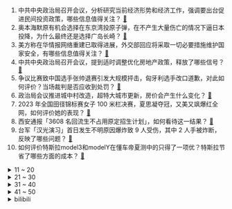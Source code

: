 1. 中共中央政治局召开会议，分析研究当前经济形势和经济工作，强调要出台促进民间投资政策，哪些信息值得关注？ [:link:](https://www.zhihu.com/question/613707359)
2. 奥本海默原有机会选择在东京湾投原子弹，在不产生大量伤亡的情况下逼日本投降，为什么最终还是选择广岛长崎？ [:link:](https://www.zhihu.com/question/613324286)
3. 美方称在华情报网络重建已取得进展，外交部回应将采取一切必要措施维护国家安全，有哪些信息值得关注？ [:link:](https://www.zhihu.com/question/613700145)
4. 中共中央政治局召开会议，提到适时调整优化房地产政策，释放了哪些信号？ [:link:](https://www.zhihu.com/question/613709823)
5. 争议比赛致中国选手张帅退赛引发大规模抨击，匈牙利选手改口道歉，对此如何评价？当场裁判是否应收到处罚？ [:link:](https://www.zhihu.com/question/613319262)
6. 政治局会议推进城中村改造，超特大城市更新，房价会产生什么变化？ [:link:](https://www.zhihu.com/question/613690650)
7. 2023 年全国田径锦标赛女子 100 米栏决赛，夏思凝夺冠，又美又飒爆红全网，如何评价她的表现？ [:link:](https://www.zhihu.com/question/613669348)
8. 西安通报「3608 名回流生不占用原定招生计划」，如何看待这一结果？ [:link:](https://www.zhihu.com/question/613749194)
9. 台军「汉光演习」首日发生不明原因爆炸致 9 人受伤，其中 2 人手被炸断，反映了哪些问题？ [:link:](https://www.zhihu.com/question/613762863)
10. 如何评价特斯拉model3和modelY在懂车帝夏测中的只得了一项优？特斯拉节省了哪些方面的成本？ [:link:](https://www.zhihu.com/question/613455862)
<details>
<summary>11 ~ 20</summary>

11. 告别小蓝鸟，推特正式启用「X」标志，如何看待此举？ [:link:](https://www.zhihu.com/question/613656278)
12. 如何看待解放日报刊登《星穹铁道》专题报道《用我们的语言讲我们的故事》？ [:link:](https://www.zhihu.com/question/613693724)
13. EDG 不敌 TES 季后赛遭淘汰，他们还有多大机会进 S13 全球总决赛？ [:link:](https://www.zhihu.com/question/613770063)
14. 目前各年龄段的就业形势如何？「35 岁焦虑」是否正在蔓延到更低的年龄段？青年人面临哪些就业困境？ [:link:](https://www.zhihu.com/question/613561071)
15. 动画电影《长安三万里》的成功，是否意味着中国动画已经脱离低龄化，走向成熟？ [:link:](https://www.zhihu.com/question/612859573)
16. 中共中央政治局召开会议，提到把稳就业提高到战略高度通盘考虑，哪些信息值得关注？ [:link:](https://www.zhihu.com/question/613708092)
17. 如何在室内拍摄时打造自然光效果？ [:link:](https://www.zhihu.com/question/610905151)
18. 曝利雅得新月正式向巴黎报价姆巴佩一年 7 亿欧，转会费 3 亿欧，姆巴佩会选择皇马、沙特，还是留队呢？ [:link:](https://www.zhihu.com/question/613715873)
19. 多起热射病致死，月薪过万开不起空调，职场人如何清凉过夏天？ [:link:](https://www.zhihu.com/question/613685894)
20. 5挺马克沁机枪，能否击败50万重骑兵？ [:link:](https://www.zhihu.com/question/610437355)
</details>
<details>
<summary>21 ~ 30</summary>

21. 「齐齐哈尔坍塌事故」初步调查系珍珠岩违规堆置屋顶，浸水增重导致，珍珠岩是什么材料？从专业角度如何分析？ [:link:](https://www.zhihu.com/question/613699033)
22. 如何评价刀郎的新歌《罗刹海市》？ [:link:](https://www.zhihu.com/question/613552813)
23. 国家统计局判断 8 月份以后失业率会逐步下降，判断依据是什么？今年的情况和往年有何不同？ [:link:](https://www.zhihu.com/question/613663823)
24. 广东人一直以「会吃」而闻名，可为什么广东人这么爱吃却普遍都瘦？广东饮食有何特点？ [:link:](https://www.zhihu.com/question/604876995)
25. 《封神第一部》中费翔饰演的商王殷寿是一个怎样的人？ [:link:](https://www.zhihu.com/question/612908931)
26. TFBOYS 十周年演唱会未卖先火，前五排票价已被炒至六位数，代抢费最高达数万元，哪些信息值得关注？ [:link:](https://www.zhihu.com/question/613656299)
27. 你见过哪些考研狠人行为？ [:link:](https://www.zhihu.com/question/611881403)
28. 2023 LPL 夏季季后赛 EDG 不敌 TES 他们输在哪？ [:link:](https://www.zhihu.com/question/613769948)
29. 国产专业跑鞋的发展还欠缺着什么？ [:link:](https://www.zhihu.com/question/572807473)
30. 旅游真能忘记一切烦恼吗? [:link:](https://www.zhihu.com/question/613423882)
</details>
<details>
<summary>31 ~ 40</summary>

31. 身处网络时代，当个人账号密码太多的话，如何安全有条理的保管？ [:link:](https://www.zhihu.com/question/22485083)
32. 如何评价杨紫、张晚意、邓为、檀健次主演的古装剧《长相思》？ [:link:](https://www.zhihu.com/question/613713341)
33. 人的DNA有没有可能以这样的方式被污染/影响？ [:link:](https://www.zhihu.com/question/613478055)
34. 有没有一张照片可以展示出你家小猫咪的独特气质？ [:link:](https://www.zhihu.com/question/613443729)
35. 如何评价《封神第一部》中伯邑考这个角色？ [:link:](https://www.zhihu.com/question/613196285)
36. 体能特别差从哪里开始锻炼？ [:link:](https://www.zhihu.com/question/611768063)
37. 一到夏天就猛长痘痘，男生如何在夏天进行有效护肤？ [:link:](https://www.zhihu.com/question/611684817)
38. 电杆建在农田里，不占用耕地数据却影响农业生产，如何看待耕地被「盗洞式」蚕食？会对农田造成哪些影响？ [:link:](https://www.zhihu.com/question/613245091)
39. 《我的人间烟火》中如果孟家收养的是苏明玉，会怎样呢？ [:link:](https://www.zhihu.com/question/613000490)
40. 日本实施尖端半导体制造设备出口管制，外交部表示已在不同层级向日方提出严正交涉，日方此举会带来哪些影响？ [:link:](https://www.zhihu.com/question/613695422)
</details>
<details>
<summary>41 ~ 50</summary>

41. 如何看待《封神第一部》知乎推荐度 77%，开分 7.7，高了还是低了？ [:link:](https://www.zhihu.com/question/613100198)
42. 中共中央政治局召开会议，强调要积极扩大国内需求，提振汽车、电子产品、家居等大宗消费，释放了什么信号？ [:link:](https://www.zhihu.com/question/613723008)
43. 黑龙江齐齐哈尔一中学体育馆楼顶坍塌，已致 10 余人死亡，教学楼施工责任人被控制，事故原因可能是什么？ [:link:](https://www.zhihu.com/question/613585807)
44. 含有“楼”字的古诗词有哪些？ [:link:](https://www.zhihu.com/question/613713405)
45. 已知猫咪的舌头上都是倒刺，那被猫咪舔手是种什么样的感觉？ [:link:](https://www.zhihu.com/question/607691239)
46. 比亚迪拟起诉汽车博主「龙猪-集车」索赔 500 万元，指其长期发布大量不实信息，哪些信息值得关注？ [:link:](https://www.zhihu.com/question/613669161)
47. 胆固醇高一定不能吃什么？ [:link:](https://www.zhihu.com/question/404306666)
48. 有什么推荐的历史书? [:link:](https://www.zhihu.com/question/611713315)
49. 暑期旅行，有什么值得分享的旅行地点和旅行攻略？ [:link:](https://www.zhihu.com/question/611947051)
50. 空军将于 7 月 26 日至 30 日在吉林长春举办空军航空开放活动，你对这次航空展有哪些期待？ [:link:](https://www.zhihu.com/question/608774997)
</details><details>
<summary>bilibili</summary>

</details>